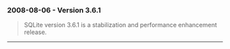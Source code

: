 ### 2008\-08\-06 \- Version 3\.6\.1


> SQLite version 3\.6\.1 is a stabilization and performance enhancement
>  release.



---

